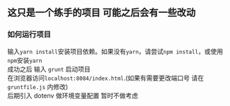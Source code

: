 ## 这只是一个练手的项目 可能之后会有一些改动

### 如何运行项目   
  输入`yarn install`安装项目依赖。如果没有`yarn`，请尝试`npm install`，或使用`npm`安装`yarn`    
  成功之后 输入 `grunt` 启动项目  
  在浏览器访问`localhost:8084/index.html`.(如果有需要更改端口号 请在 `gruntfile.js` 内修改)   
  后期引入 dotenv 做环境变量配置 暂时不做考虑
 